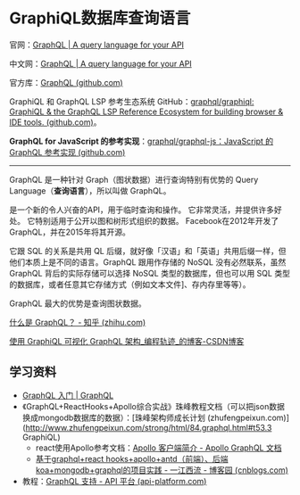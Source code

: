 # GraphiQL数据库查询语言

官网：[GraphQL | A query language for your API](https://graphql.org/)

中文网：[GraphQL | A query language for your API](https://graphql.cn/)

官方库：[GraphQL (github.com)](https://github.com/graphql)

GraphiQL 和 GraphQL LSP 参考生态系统 GitHub：[graphql/graphiql: GraphiQL & the GraphQL LSP Reference Ecosystem for building browser & IDE tools. (github.com)](https://github.com/graphql/graphiql)。

**GraphQL for JavaScript 的参考实现**：[graphql/graphql-js：JavaScript 的 GraphQL 参考实现 (github.com)](https://github.com/graphql/graphql-js)

---

GraphQL 是一种针对 Graph（图状数据）进行查询特别有优势的 Query Language（**查询语言**），所以叫做 GraphQL。

是一个新的令人兴奋的API，用于临时查询和操作。 它非常灵活，并提供许多好处。 它特别适用于公开以图和树形式组织的数据。 Facebook在2012年开发了GraphQL，并在2015年将其开源。

它跟 SQL 的关系是共用 QL 后缀，就好像「汉语」和「英语」共用后缀一样，但他们本质上是不同的语言。GraphQL 跟用作存储的 NoSQL 没有必然联系，虽然 GraphQL 背后的实际存储可以选择 NoSQL 类型的数据库，但也可以用 SQL 类型的数据库，或者任意其它存储方式（例如文本文件]、存内存里等等）。

GraphQL 最大的优势是查询图状数据。

[什么是 GraphQL？ - 知乎 (zhihu.com)](https://www.zhihu.com/question/264629587)

[使用 GraphiQL 可视化 GraphQL 架构_编程轨迹_的博客-CSDN博客](https://blog.csdn.net/ImagineCode/article/details/126083769)

## 学习资料

- [GraphQL 入门 | GraphQL](https://graphql.cn/learn/)
- 《GraphQL+ReactHooks+Apollo综合实战》珠峰教程文档（可以把json数据换成mongodb数据库的数据）：[珠峰架构师成长计划 (zhufengpeixun.com)](http://www.zhufengpeixun.com/strong/html/84.graphql.html#t53.3 GraphiQL)
  - react使用Apollo参考文档：[Apollo 客户端简介 - Apollo GraphQL 文档](https://www.apollographql.com/docs/react/)
  - [基于graphql+react hooks+apollo+antd（前端）、后端koa+mongodb+graphql的项目实践 - 一江西流 - 博客园 (cnblogs.com)](https://www.cnblogs.com/zyl-Tara/p/12103352.html)
- 教程：[GraphQL 支持 - API 平台 (api-platform.com)](https://api-platform.com/docs/core/graphql/)
